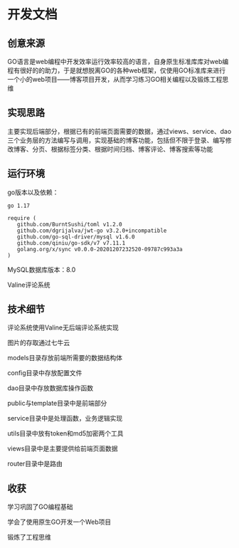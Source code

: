 # 开发文档

## 创意来源

GO语言是web编程中开发效率运行效率较高的语言，自身原生标准库库对web编程有很好的的助力，于是就想脱离GO的各种web框架，仅使用GO标准库来进行一个小的web项目——博客项目开发，从而学习练习GO相关编程以及锻炼工程思维

## 实现思路

主要实现后端部分，根据已有的前端页面需要的数据，通过views、service、dao三个业务层的方法编写与调用，实现基础的博客功能，包括但不限于登录、编写修改博客、分页、根据标签分类、根据时间归档、博客评论、博客搜索等功能

## 运行环境

go版本以及依赖：

```
go 1.17

require (
   github.com/BurntSushi/toml v1.2.0
   github.com/dgrijalva/jwt-go v3.2.0+incompatible
   github.com/go-sql-driver/mysql v1.6.0
   github.com/qiniu/go-sdk/v7 v7.11.1
   golang.org/x/sync v0.0.0-20201207232520-09787c993a3a
)
```

MySQL数据库版本：8.0

Valine评论系统

## 技术细节

评论系统使用Valine无后端评论系统实现

图片的存取通过七牛云

models目录存放前端所需要的数据结构体

config目录中存放配置文件

dao目录中存放数据库操作函数

public与template目录中是前端部分

service目录中是处理函数，业务逻辑实现

utils目录中放有token和md5加密两个工具

views目录中是主要提供给前端页面数据

router目录中是路由

## 收获

学习巩固了GO编程基础

学会了使用原生GO开发一个Web项目

锻炼了工程思维